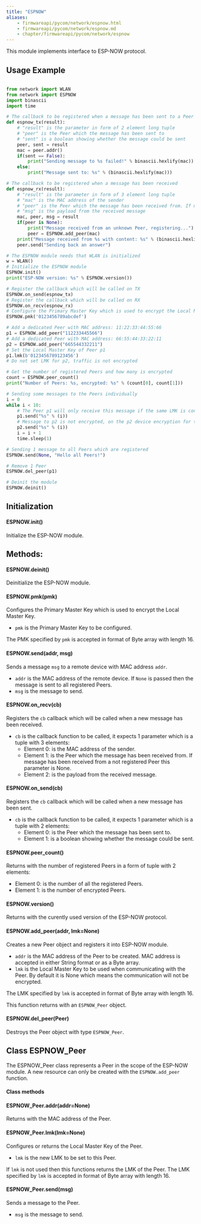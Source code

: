 ```yaml
---
title: "ESPNOW"
aliases:
    - firmwareapi/pycom/network/espnow.html
    - firmwareapi/pycom/network/espnow.md
    - chapter/firmwareapi/pycom/network/espnow
---
```

This module implements interface to ESP-NOW protocol.

## Usage Example

```python

from network import WLAN
from network import ESPNOW
import binascii
import time

# The callback to be registered when a message has been sent to a Peer
def espnow_tx(result):
    # "result" is the parameter in form of 2 element long tuple
    # "peer" is the Peer which the message has been sent to
    # "sent" is a boolean showing whether the message could be sent
	peer, sent = result
	mac = peer.addr()
	if(sent == False):
		print("Sending message to %s failed!" % binascii.hexlify(mac))
	else:
		print("Message sent to: %s" % (binascii.hexlify(mac)))

# The callback to be registered when a message has been received
def espnow_rx(result):
	# "result" is the parameter in form of 3 element long tuple
    # "mac" is the MAC address of the sender
    # "peer" is the Peer which the message has been received from. If message has been received from a not registered Peer this parameter is None
    # "msg" is the payload from the received message
    mac, peer, msg = result
	if(peer is None):
		print("Message received from an unknown Peer, registering...")
		peer = ESPNOW.add_peer(mac)
	print("Message received from %s with content: %s" % (binascii.hexlify(mac), msg))
	peer.send("Sending back an answer")

# The ESPNOW module needs that WLAN is initialized
w = WLAN()
# Initialize the ESPNOW module
ESPNOW.init()
print("ESP-NOW version: %s" % ESPNOW.version())

# Register the callback which will be called on TX
ESPNOW.on_send(espnow_tx)
# Register the callback which will be called on RX
ESPNOW.on_recv(espnow_rx)
# Configure the Primary Master Key which is used to encrypt the Local Master Key
ESPNOW.pmk('0123456789abcdef')

# Add a dedicated Peer with MAC address: 11:22:33:44:55:66
p1 = ESPNOW.add_peer("112233445566")
# Add a dedicated Peer with MAC address: 66:55:44:33:22:11
p2 = ESPNOW.add_peer("665544332211")
# Set the Local Master Key of Peer p1
p1.lmk(b'0123456789123456')
# Do not set LMK for p2, traffic is not encrypted

# Get the number of registered Peers and how many is encrypted
count = ESPNOW.peer_count()
print("Number of Peers: %s, encrypted: %s" % (count[0], count[1]))

# Sending some messages to the Peers individually
i = 0
while i < 10:
    # The Peer p1 will only receive this message if the same LMK is configured for the Peer object created for this device on the other device also
    p1.send("%s" % (i))
    # Message to p2 is not encrypted, on the p2 device encryption for this current device's Peer object should not be configured
    p2.send("%s" % (i))
    i = i + 1
    time.sleep(1)

# Sending 1 message to all Peers which are registered
ESPNOW.send(None, "Hello all Peers!")

# Remove 1 Peer
ESPNOW.del_peer(p1)

# Deinit the module
ESPNOW.deinit()

```

## Initialization

#### ESPNOW.init()

Initialize the ESP-NOW module.

## Methods:

#### ESPNOW.deinit()

Deinitialize the ESP-NOW module.

#### ESPNOW.pmk(pmk)

Configures the Primary Master Key which is used to encrypt the Local Master Key.

* `pmk` is the Primary Master Key to be configured.

The PMK specified by `pmk` is accepted in format of Byte array with length 16.

#### ESPNOW.send(addr, msg)

Sends a message `msg` to a remote device with MAC address `addr`.

* `addr` is the MAC address of the remote device. If `None` is passed then the message is sent to all registered Peers.
* `msg` is the message to send.

#### ESPNOW.on_recv(cb)

Registers the `cb` callback which will be called when a new message has been received.

* `cb` is the callback function to be called, it expects 1 parameter which is a tuple with 3 elements:
    * Element 0: is the MAC address of the sender.
    * Element 1: is the Peer which the message has been received from. If message has been received from a not registered Peer this parameter is None.
    * Element 2: is the payload from the received message.

#### ESPNOW.on_send(cb)

Registers the `cb` callback which will be called when a new message has been sent.

* `cb` is the callback function to be called, it expects 1 parameter which is a tuple with 2 elements:
    * Element 0: is the Peer which the message has been sent to.
    * Element 1: is a boolean showing whether the message could be sent.

#### ESPNOW.peer_count()

Returns with the number of registered Peers in a form of tuple with 2 elements:
* Element 0: is the number of all the registered Peers.
* Element 1: is the number of encrypted Peers.

#### ESPNOW.version()

Returns with the curently used version of the ESP-NOW protocol.

#### ESPNOW.add_peer(addr, lmk=None)

Creates a new Peer object and registers it into ESP-NOW module.
* `addr` is the MAC address of the Peer to be created. MAC address is accepted in either String format or as a Byte array.
* `lmk` is the Local Master Key to be used when communicating with the Peer. By default it is None which means the communication will not be encrypted.

The LMK specified by `lmk` is accepted in format of Byte array with length 16.

This function returns with an `ESPNOW_Peer` object.

#### ESPNOW.del_peer(Peer)

Destroys the Peer object with type `ESPNOW_Peer`.

## Class ESPNOW_Peer

The ESPNOW_Peer class represents a Peer in the scope of the ESP-NOW module. A new resource can only be created with the `ESPNOW.add_peer` function.

#### Class methods

#### ESPNOW_Peer.addr(addr=None)

Returns with the MAC address of the Peer.

#### ESPNOW_Peer.lmk(lmk=None)

Configures or returns the Local Master Key of the Peer.
* `lmk` is the new LMK to be set to this Peer.

If `lmk` is not used then this functions returns the LMK of the Peer.
The LMK specified by `lmk` is accepted in format of Byte array with length 16.

#### ESPNOW_Peer.send(msg)

Sends a message to the Peer.
* `msg` is the message to send.
